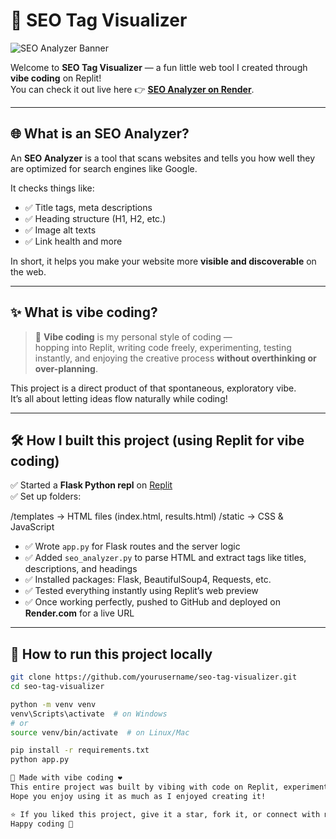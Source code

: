 # 🚀 SEO Tag Visualizer

![SEO Analyzer Banner](https://img.shields.io/badge/SEO%20Analyzer-Flask-blue?style=for-the-badge)

Welcome to **SEO Tag Visualizer** — a fun little web tool I created through **vibe coding** on Replit!  
You can check it out live here 👉 [**SEO Analyzer on Render**](https://seoanalyzer-1yh8.onrender.com/).

---

## 🌐 What is an SEO Analyzer?
An **SEO Analyzer** is a tool that scans websites and tells you how well they are optimized for search engines like Google.

It checks things like:
- ✅ Title tags, meta descriptions
- ✅ Heading structure (H1, H2, etc.)
- ✅ Image alt texts
- ✅ Link health and more

In short, it helps you make your website more **visible and discoverable** on the web.

---

## ✨ What is vibe coding?
> 🧘 **Vibe coding** is my personal style of coding —  
hopping into Replit, writing code freely, experimenting, testing instantly, and enjoying the creative process **without overthinking or over-planning**.

This project is a direct product of that spontaneous, exploratory vibe.  
It’s all about letting ideas flow naturally while coding!

---

## 🛠️ How I built this project (using Replit for vibe coding)
✅ Started a **Flask Python repl** on [Replit](https://replit.com/)  
✅ Set up folders:

/templates -> HTML files (index.html, results.html)
/static -> CSS & JavaScript

- ✅ Wrote `app.py` for Flask routes and the server logic
- ✅ Added `seo_analyzer.py` to parse HTML and extract tags like titles, descriptions, and headings
- ✅ Installed packages: Flask, BeautifulSoup4, Requests, etc. 
- ✅ Tested everything instantly using Replit’s web preview
- ✅ Once working perfectly, pushed to GitHub and deployed on **Render.com** for a live URL

---

## 🚀 How to run this project locally
```bash
git clone https://github.com/yourusername/seo-tag-visualizer.git
cd seo-tag-visualizer

python -m venv venv
venv\Scripts\activate  # on Windows
# or
source venv/bin/activate  # on Linux/Mac

pip install -r requirements.txt
python app.py

🚀 Made with vibe coding ❤️
This entire project was built by vibing with code on Replit, experimenting, and learning along the way.
Hope you enjoy using it as much as I enjoyed creating it!

⭐ If you liked this project, give it a star, fork it, or connect with me to share more ideas.
Happy coding 🚀



